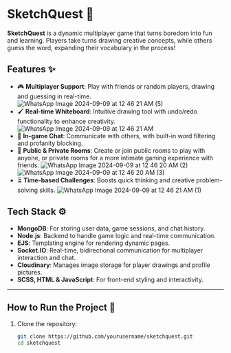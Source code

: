 # SketchQuest 🎨

**SketchQuest** is a dynamic multiplayer game that turns boredom into fun and learning. Players take turns drawing creative concepts, while others guess the word, expanding their vocabulary in the process!

## Features ✨
- 🎮 **Multiplayer Support**: Play with friends or random players, drawing and guessing in real-time.
  ![WhatsApp Image 2024-09-09 at 12 46 21 AM (5)](https://github.com/user-attachments/assets/75d246bc-d5a6-495a-894d-9f3ef15ab587)
- 🖌️ **Real-time Whiteboard**: Intuitive drawing tool with undo/redo functionality to enhance creativity.
  ![WhatsApp Image 2024-09-09 at 12 46 21 AM](https://github.com/user-attachments/assets/e887f969-7f7c-4c36-a2c5-f63b8869973a)
- 💬 **In-game Chat**: Communicate with others, with built-in word filtering and profanity blocking.
- 🔐 **Public & Private Rooms**: Create or join public rooms to play with anyone, or private rooms for a more intimate gaming experience with friends.
  ![WhatsApp Image 2024-09-09 at 12 46 20 AM (2)](https://github.com/user-attachments/assets/94b158ee-a2fd-42b9-be76-965b90f1b733)
  ![WhatsApp Image 2024-09-09 at 12 46 20 AM (3)](https://github.com/user-attachments/assets/c8a0e7d9-f7ea-4dbf-bb74-73bc57a08094)
- ⏳ **Time-based Challenges**: Boosts quick thinking and creative problem-solving skills.
  ![WhatsApp Image 2024-09-09 at 12 46 21 AM (1)](https://github.com/user-attachments/assets/ac99f78b-a9b8-4954-b222-6845d8c1e9ca)

## Tech Stack ⚙️
- **MongoDB**: For storing user data, game sessions, and chat history.
- **Node.js**: Backend to handle game logic and real-time communication.
- **EJS**: Templating engine for rendering dynamic pages.
- **Socket.IO**: Real-time, bidirectional communication for multiplayer interaction and chat.
- **Cloudinary**: Manages image storage for player drawings and profile pictures.
- **SCSS, HTML & JavaScript**: For front-end styling and interactivity.

---


## How to Run the Project 🚀

1. Clone the repository:
   ```bash
   git clone https://github.com/yourusername/sketchquest.git
   cd sketchquest


